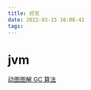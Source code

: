 ```yaml
---
title: 好文
date: 2022-03-15 16:08:41
tags:
---
```


# jvm

[动图图解 GC 算法](https://xie.infoq.cn/article/fc4650192fd4e6ac37f6dadbc)
